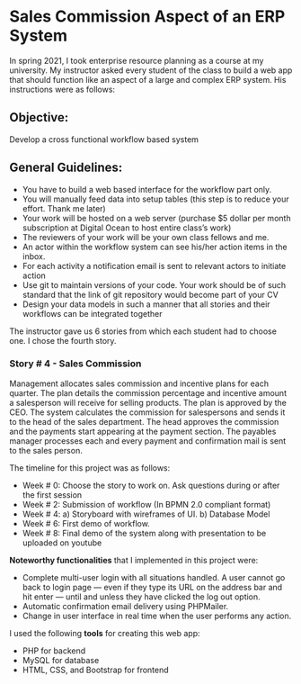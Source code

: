 # Sales Commission Aspect of an ERP System
In spring 2021, I took enterprise resource planning as a course at my university. My instructor asked every student of the class to build a web app that should function 
like an aspect of a large and complex ERP system. His instructions were as follows: 


## Objective:
Develop a cross functional workflow based system


## General Guidelines:
<ul>
 
<li>You have to build a web based interface for the workflow part only. <br> </li>
<li>You will manually feed data into setup tables (this step is to reduce your effort. Thank me later) <br> </li>
<li>Your work will be hosted on a web server (purchase $5 dollar per month subscription at Digital Ocean to host entire class’s work) <br> </li>
<li>The reviewers of your work will be your own class fellows and me. <br> </li>
<li>An actor within the workflow system can see his/her action items in the inbox. <br> </li>
<li>For each activity a notification email is sent to relevant actors to initiate action <br> </li>
<li>Use git to maintain versions of your code. Your work should be of such standard that the link of git repository would become part of your CV <br> </li>
<li>Design your data models in such a manner that all stories and their workflows can be integrated together <br> </li>
</ul>

The instructor gave us 6 stories from which each student had to choose one. I chose the fourth story. 

### Story # 4 - Sales Commission
Management allocates sales commission and incentive plans for each quarter. The plan details the commission percentage and incentive amount a salesperson will receive 
for selling products. The plan is approved by the CEO. The system calculates the commission for salespersons and sends it to the head of the sales department. 
The head approves the commission and the payments start appearing at the payment section. The payables manager processes each and every payment and confirmation mail 
is sent to the sales person.


The timeline for this project was as follows: 
<ul>
<li> Week # 0: Choose  the story to work on. Ask questions during or after the first session <br> </li>
<li> Week # 2: Submission of workflow (In BPMN 2.0 compliant format) <br> </li>
<li> Week # 4: a) Storyboard with wireframes of UI. b) Database Model <br> </li>
<li> Week # 6: First demo of workflow. <br> </li>
<li> Week # 8: Final demo of the system along with presentation to be uploaded on youtube <br> </li>
</ul>

<b>Noteworthy functionalities</b> that I implemented in this project were:
<ul>
<li>Complete multi-user login with all situations handled. A user cannot go back to login page — even if they type its URL on the address bar and hit enter — until and unless they have clicked the log out option.<br> </li>

<li>Automatic confirmation email delivery using PHPMailer. <br> </li>

<li>Change in user interface in real time when the user performs any action. <br> </li>
</ul>

I used the following <b>tools</b> for creating this web app: 

<ul>
 <li> PHP for backend </li>
 <li> MySQL for database </li>
 <li> HTML, CSS, and Bootstrap for frontend </li>
</ul> 
